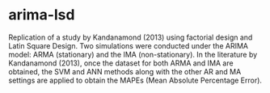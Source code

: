 # arima-lsd
Replication of a study by Kandanamond (2013) using factorial design and Latin Square Design. Two simulations were conducted under the ARIMA model: ARMA (stationary) and the IMA (non-stationary). In the literature by Kandanamond (2013), once the dataset for both ARMA and IMA are obtained, the SVM and ANN methods along with the other AR and MA settings are applied to obtain the MAPEs (Mean Absolute Percentage Error).
